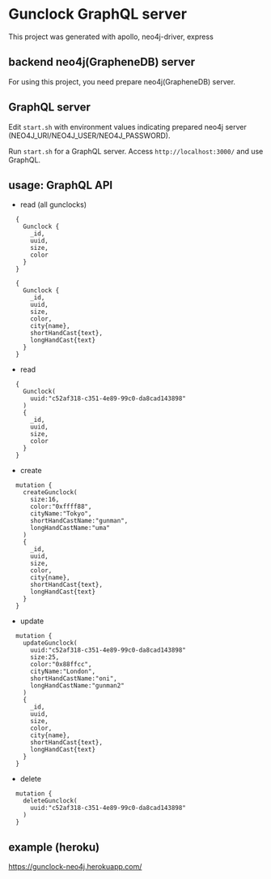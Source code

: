 # Gunclock GraphQL server

This project was generated with apollo, neo4j-driver, express

## backend neo4j(GrapheneDB) server

For using this project, you need prepare neo4j(GrapheneDB) server.

## GraphQL server

Edit `start.sh` with environment values indicating prepared neo4j server (NEO4J_URI/NEO4J_USER/NEO4J_PASSWORD).

Run `start.sh` for a GraphQL server. Access `http://localhost:3000/` and use GraphQL.

## usage: GraphQL API

- read (all gunclocks)

```
  { 
    Gunclock {
      _id,
      uuid,
      size,
      color
    }
  }
```

```
  { 
    Gunclock {
      _id,
      uuid,
      size,
      color,
      city{name},
      shortHandCast{text},
      longHandCast{text}
    }
  }
```
- read

```
  { 
    Gunclock(
      uuid:"c52af318-c351-4e89-99c0-da8cad143898"
    )
    {
      _id,
      uuid,
      size,
      color
    }
  }
```

- create

```
  mutation {
    createGunclock(
      size:16,
      color:"0xffff88",
      cityName:"Tokyo",
      shortHandCastName:"gunman",
      longHandCastName:"uma"
    )
    {
      _id,
      uuid,
      size,
      color,
      city{name},
      shortHandCast{text},
      longHandCast{text}
    }
  }
```

- update

```
  mutation {
    updateGunclock(
      uuid:"c52af318-c351-4e89-99c0-da8cad143898"
      size:25,
      color:"0x88ffcc",
      cityName:"London",
      shortHandCastName:"oni",
      longHandCastName:"gunman2"
    )
    {
      _id,
      uuid,
      size,
      color,
      city{name},
      shortHandCast{text},
      longHandCast{text}
    }
  }
```


- delete

```
  mutation {
    deleteGunclock(
      uuid:"c52af318-c351-4e89-99c0-da8cad143898"
    )
  }
```

## example (heroku)

https://gunclock-neo4j.herokuapp.com/

